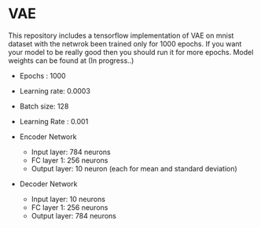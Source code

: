 # VAE
This repository includes a tensorflow implementation of VAE on mnist dataset with the netwrok been trained only for 1000 epochs. If you want your model to be really good then you should run it for more epochs. Model weights can be found at (In progress..)

* Epochs : 1000
* Learning rate: 0.0003
* Batch size: 128
* Learning Rate : 0.001

* Encoder Network
	* Input layer: 784 neurons
	* FC layer 1: 256 neurons
	* Output layer: 10 neuron (each for mean and standard deviation)

* Decoder Network
	* Input layer: 10 neurons
	* FC layer 1: 256 neurons
	* Output layer: 784 neurons